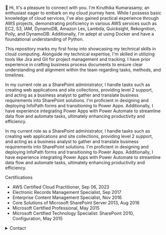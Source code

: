 👋 Hi, It's a pleasure to connect with you. I'm Kiruthika Kumarasamy, an enthusiast eager to embark on my cloud journey here. While I possess basic knowledge of cloud services, I've also gained practical experience through AWS projects, demonstrating proficiency in various AWS services such as EC2, S3, IAM, DynamoDB, Amazon Lex, Lambda, Quicksight, Rekognition, Polly, and DynamoDB. Additionally, I'm adept at using Docker and have a foundational understanding of Python.   


This repository marks my first foray into showcasing my technical skills in cloud computing. Alongside my technical expertise, I'm skilled in utilizing tools like Jira and Git for project management and tracking. I have prior experience in crafting business process documents to ensure clear understanding and alignment within the team regarding tasks, methods, and timelines.


In my current role as a SharePoint administrator, I handle tasks such as creating web applications and site collections, providing level 2 support, and acting as a business analyst to gather and translate business requirements into SharePoint solutions. I'm proficient in designing and deploying InfoPath forms and transitioning to Power Apps. Additionally, I have experience integrating Power Apps with Power Automate to streamline data flow and automate tasks, ultimately enhancing productivity and efficiency.


In my current role as a SharePoint administrator, I handle tasks such as creating web applications and site collections, providing level 2 support, and acting as a business analyst to gather and translate business requirements into SharePoint solutions. I'm proficient in designing and deploying InfoPath forms and transitioning to Power Apps. Additionally, I have experience integrating Power Apps with Power Automate to streamline data flow and automate tasks, ultimately enhancing productivity and efficiency.

Certifications
- AWS Certified Cloud Practitioner, Sep 06, 2023
- Electronic Records Management Specialist, Sep 2017
- Enterprise Content Management Specialist, Nov 2016
- Core Solutions of Microsoft SharePoint Server 2013, Aug 2016
- Microsoft Certified Professional, May 2015
- Microsoft Certified Technology Specialist: SharePoint 2010, Configuration, May 2015 

<details>

<summary>Contact</summary>

### Email

kumarasamykiruthika@gmail.com 




</details>


<!---
kklearntech/kklearntech is a ✨ special ✨ repository because its `README.md` (this file) appears on your GitHub profile.
You can click the Preview link to take a look at your changes.
--->
